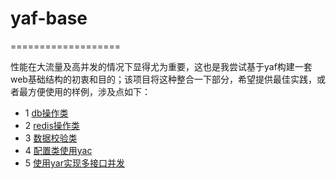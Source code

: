 # yaf-base
===================

性能在大流量及高并发的情况下显得尤为重要，这也是我尝试基于yaf构建一套web基础结构的初衷和目的；该项目将这种整合一下部分，希望提供最佳实践，或者最方便使用的样例，涉及点如下：

- 1 [db操作类](wiki/01.md)
- 2 [redis操作类](wiki/02.md)
- 3 [数据校验类](wiki/03.md)
- 4 [配置类使用yac](wiki/03.md)
- 5 [使用yar实现多接口并发](wiki/04.md)
